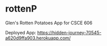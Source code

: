 # rottenP
Glen's Rotten Potatoes App for CSCE 606

Deployed App: https://hidden-journey-70545-a620d9ffa903.herokuapp.com/